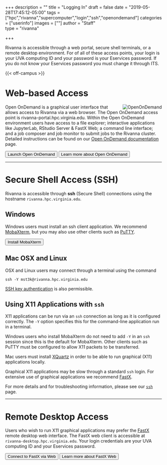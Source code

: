+++
description = ""
title = "Logging In"
draft = false
date = "2019-05-28T17:45:12-05:00"
tags = ["hpc","rivanna","supercomputer","login","ssh","openondemand"]
categories = ["userinfo"]
images = [""]
author = "Staff"  
type = "rivanna"

+++

<p class=lead>Rivanna is accessible through a web portal, secure shell terminals, or a remote desktop environment.  For of all of these access points, your login is your UVA computing ID and your password is your Eservices password.  If you do not know your Eservices password you must change it through ITS.</p>

{{< off-campus >}}

# Web-based Access

<img alt="OpenOnDemand" src="/images/ood.png" align="right" style="max-width:30%;">

Open OnDemand is a graphical user interface that allows access to Rivanna via a web browser.  The Open OnDemand access point is rivanna-portal.hpc.virginia.edu.  Within the Open OnDemand environment users have access to a file explorer; interactive applications like JupyterLab, RStudio Server & FastX Web; a command line interface; and a job composer and job monitor to submit jobs to the Rivanna cluster.  Detailed instructions can be found on our [Open OnDemand documentation](/userinfo/rivanna/ood/overview) page.

[<button class="btn btn-primary">Launch Open OnDemand</button>](https://rivanna-portal.hpc.virginia.edu/)
[<button class="btn btn-primary">Learn more about Open OnDemand</button>](/userinfo/rivanna/ood/overview/)
- - -

# Secure Shell Access (SSH)

Rivanna is accessible through **ssh** (Secure Shell) connections using the hostname `rivanna.hpc.virginia.edu`.

## <i class="fab fa-windows fa-1x"></i> Windows

Windows users must install an ssh client application. We recommend [MobaXterm](/userinfo/rivanna/logintools/mobaxterm/), but you may also use other clients such as [PuTTY](https://www.putty.org/).

[<button class="btn btn-primary">Install MobaXterm</button>](/userinfo/rivanna/logintools/mobaxterm/)

## <i class="fab fa-apple fa-1x"></i> Mac OSX and Linux

OSX and Linux users may connect through a terminal using the command

```
ssh -Y mst3k@rivanna.hpc.virginia.edu  
```

[SSH key authentication](/userinfo/rivanna/logintools/rivanna-ssh) is also permissible. 

## <i class="fas fa-terminal"></i> Using X11 Applications with `ssh`

X11 applications can be run via an `ssh` connection as long as it is configured correctly.  The `-Y` option specifies this for the command-line application run in a terminal.

Windows users who install MobaXterm do not need to add `-Y` in an `ssh` session since this is the default for MobaXterm.  Other clients such as PuTTY must be configured to allow X11 packets to be transferred. 

Mac users must install [XQuartz](https://xquartz.org) in order to be able to run graphical (X11) applications locally.  

Graphical X11 applications may be slow through a standard `ssh` login. For extensive use of graphical applications we recommend [FastX](/userinfo/rivanna/logintools/fastx).

For more details and for troubleshooting information, please see our [`ssh`](/userinfo/rivanna/logintools/rivanna-ssh) page.

- - -

# Remote Desktop Access

Users who wish to run X11 graphical applications may prefer the [FastX](/userinfo/rivanna/logintools/fastx) remote desktop web interface.  The FastX web client is accessible at `rivanna-desktop.hpc.virginia.edu`. Your login credentials are your UVA computing ID and your Eservices password.

[<button class="btn btn-primary">Connect to FastX via Web</button>](https://rivanna-gpu.hpc.virginia.edu:8000/auth/ssh)
[<button class="btn btn-primary">Learn more about FastX Web</button>](/userinfo/rivanna/logintools/fastx/)

